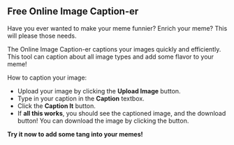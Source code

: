 ## Free Online Image Caption-er

Have you ever wanted to make your meme funnier? Enrich your meme? This will please those needs.

The Online Image Caption-er captions your images quickly and efficiently. This tool can caption about all image types and add some flavor to your meme!  

How to caption your image:

-   Upload your image by clicking the **Upload Image** button.
-   Type in your caption in the **Caption** textbox.
-   Click the **Caption It** button.
-   If **all this works**, you should see the captioned image, and the download button! You can download the image by clicking the button.

  
  
**Try it now to add some tang into your memes!**
